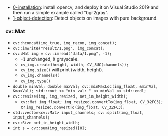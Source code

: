 ###
+ [0-installation](0-installation.md): install opencv, and deploy it on Visual Studio 2019 and then run a simple example called "bgr2gray".
+ [1-object-detection](1-object-detection): Detect objects on images with pure background.
### cv::Mat
+ `cv::hconcat(img_true, img_recon, img_concat);`
+ `cv::imwrite("result/1.png", img_concat);`
+ `cv::Mat img = cv::imread("data/1.png", -1);`
  + `-1` unchanged, `0` grayscale.
  + `cv_img.create(height, width, CV_8UC(channels));`
  + `cv_img.size()` will print (width, height).
  + `cv_img.channels()`
  + `cv_img.type()`
+ `double minVal; double maxVal; cv::minMaxLoc(img_float, &minVal, &maxVal); std::cout << "min val: " << minVal << std::endl;`
+ `cv::resize(img, img_resized, net_in_height_width);`
  + `cv::Mat img_float; img_resized.convertTo(img_float, CV_32FC3);` or `img_resized.convertTo(img_float, CV_32FC3);`
+ `std::vector<cv::Mat> input_channels; cv::split(img_float, input_channels);`
+ `cv::Size net_in_height_width;`
+ `int s = cv::sum(img_resized)[0];`